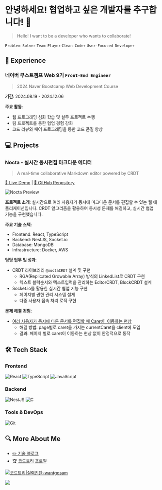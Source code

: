 # 안녕하세요! 협업하고 싶은 개발자를 추구합니다! 👋

> Hello! I want to be a developer who wants to collaborate!

`Problem Solver` `Team Player` `Clean Coder` `User-Focused Developer`

## 🏢 Experience

### 네이버 부스트캠프 Web 9기 `Front-End Engineer`
> 2024 Naver Boostcamp Web Development Course

**기간**: 2024.08.19 - 2024.12.06  

**주요 활동**:
- 웹 프로그래밍 심화 학습 및 실무 프로젝트 수행
- 팀 프로젝트를 통한 협업 경험 강화
- 코드 리뷰와 페어 프로그래밍을 통한 코드 품질 향상

## 💻 Projects

### Nocta - 실시간 동시편집 마크다운 에디터
> A real-time collaborative Markdown editor powered by CRDT

[🔗 Live Demo](https://nocta.site) | [📘 GitHub Repository](https://github.com/boostcampwm-2024/web33-Nocta)

![Nocta Preview](https://github.com/user-attachments/assets/05fef68a-1308-4953-9ecd-8f60cb0ab157)

**프로젝트 소개**:
실시간으로 여러 사용자가 동시에 마크다운 문서를 편집할 수 있는 웹 애플리케이션입니다. CRDT 알고리즘을 활용하여 동시성 문제를 해결하고, 실시간 협업 기능을 구현했습니다.

**주요 기술 스택**:
- Frontend: React, TypeScript
- Backend: NestJS, Socket.io
- Database: MongoDB
- Infrastructure: Docker, AWS

**담당 업무 및 성과**:
- CRDT 라이브러리 `@noctaCRDT` 설계 및 구현
  - RGA(Replicated Growable Array) 방식의 LinkedList로 CRDT 구현
  - 텍스트 블럭순서와 텍스트입력을 관리하는 EditorCRDT, BlockCRDT 설계
- Socket.io를 활용한 실시간 협업 기능 구현
  - 페이지별 권한 관리 시스템 설계
  - 다중 사용자 접속 처리 로직 구현

**문제 해결 경험**:
- [여러 사용자가 동시에 다른 문서를 편집할 때 Caret이 이동하는 현상](https://notion.com)
  - 해결 방법: page별로 caret을 가지는 currentCaret을 client에 도입
  - 결과: 페이지 별로 caret이 이동하는 현상 없이 안정적으로 동작


## 🛠 Tech Stack

### Frontend
![React](https://img.shields.io/badge/React-61DAFB?style=flat&logo=react&logoColor=black)
![TypeScript](https://img.shields.io/badge/TypeScript-3178C6?style=flat&logo=typescript&logoColor=white)
![JavaScript](https://img.shields.io/badge/JavaScript-F7DF1E?style=flat&logo=javascript&logoColor=black)

### Backend
![NestJS](https://img.shields.io/badge/NestJS-E0234E?style=flat&logo=NestJS&logoColor=white)
![C](https://img.shields.io/badge/C-A8B9CC?style=flat&logo=c&logoColor=white)

### Tools & DevOps
![Git](https://img.shields.io/badge/Git-F05032?style=flat&logo=Git&logoColor=white)

## 🔍 More About Me
- [✏️ 기술 블로그](https://velog.io/@hyonun)
- [🏆 코드트리 프로필](https://www.codetree.ai/profiles/wantgosam)

[![코드트리|실력진단-wantgosam](https://banner.codetree.ai/v1/banner/wantgosam)](https://www.codetree.ai/profiles/wantgosam)

<a href="https://hits.seeyoufarm.com"><img src="https://hits.seeyoufarm.com/api/count/incr/badge.svg?url=https%3A%2F%2Fgithub.com%2Fhyonun321&count_bg=%2379C83D&title_bg=%23555555&icon=&icon_color=%23E7E7E7&title=hits&edge_flat=false"/></a>
